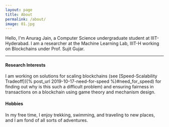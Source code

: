 ```yaml
---
layout: page
title: About
permalink: /about/
image: 01.jpg
---
```


Hello, I'm Anurag Jain, a Computer Science undergraduate student at IIIT-Hyderabad.
I am a researcher at the Machine Learning Lab, IIIT-H working on Blockchains under Prof. Sujit Gujar.

***

#### Research Interests

I am working on solutions for scaling blockchains (see [Speed-Scalability Tradeoff]({% post_url 2019-10-17-need-for-speed %}#need_for_speed) for finding out why is this such a difficult problem) and ensuring fairness in transactions on a blockchain using game theory and mechanism design.

#### Hobbies

In my free time, I enjoy trekking, swimming, and traveling to new places, and I am fond of all sorts of adventures.